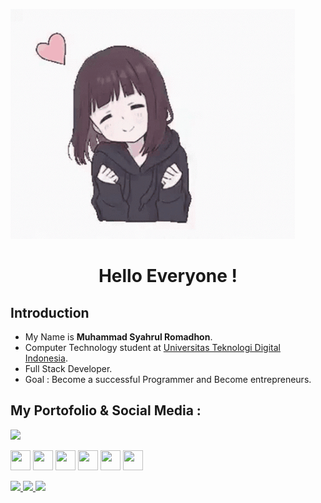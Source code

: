 ![Contoh Gambar](tenor.gif)

<h1 align="center">  Hello Everyone ! </h1> 

## 	Introduction
- My Name is **Muhammad Syahrul Romadhon**.
- Computer Technology student at [Universitas Teknologi Digital Indonesia](https://www.utdi.ac.id/).
- Full Stack Developer.
- Goal : Become a successful Programmer and Become entrepreneurs.


## My Portofolio & Social Media : 
<a href="https://www.github.com/MuhSyahrul6" target="_blank" rel="noreferrer"><img
src="https://img.shields.io/github/followers/MuhSyahrul6?logo=github&style=for-the-badge&color=0891b2&labelColor=1c1917" /></a>
<p align="left"> <a href="https://discord.com/users/syahrulz#5189" target="_blank" rel="noreferrer"><img src="https://raw.githubusercontent.com/danielcranney/readme-generator/main/public/icons/socials/discord.svg" width="32" height="32" /></a> <a href="https://www.facebook.com/syahrul.m.cinta.9" target="_blank" rel="noreferrer"><img src="https://raw.githubusercontent.com/danielcranney/readme-generator/main/public/icons/socials/facebook.svg" width="32" height="32" /></a> <a href="https://www.github.com/MuhSyahrul6" target="_blank" rel="noreferrer"><img src="https://raw.githubusercontent.com/danielcranney/readme-generator/main/public/icons/socials/github.svg" width="32" height="32" /></a> <a href="http://www.instagram.com/syahrulz.r" target="_blank" rel="noreferrer"><img src="https://raw.githubusercontent.com/danielcranney/readme-generator/main/public/icons/socials/instagram.svg" width="32" height="32" /></a> <a href="https://www.linkedin.com/in/muhammad-syahrul-r/" target="_blank" rel="noreferrer"><img src="https://raw.githubusercontent.com/danielcranney/readme-generator/main/public/icons/socials/linkedin.svg" width="32" height="32" /></a> <a href="https://www.twitter.com/rulztarito" target="_blank" rel="noreferrer"><img src="https://raw.githubusercontent.com/danielcranney/readme-generator/main/public/icons/socials/twitter.svg" width="32" height="32" /></a></p>

<p align="left">
<a href="https://github.com/MuhSyahrul6">
  <img height="150em" src="http://github-profile-summary-cards.vercel.app/api/cards/profile-details?username=MuhSyahrul6&theme=tokyonight"/>
  <img height="180em" src="https://github-readme-stats-eight-theta.vercel.app/api?username=MuhSyahrul6&show_icons=true&theme=tokyonight&include_all_commits=true&count_private=true"/>
  <img height="180em" src="https://github-readme-stats-eight-theta.vercel.app/api/top-langs/?username=MuhSyahrul6&layout=compact&langs_count=8&theme=tokyonight"/></a>
  
</p>
